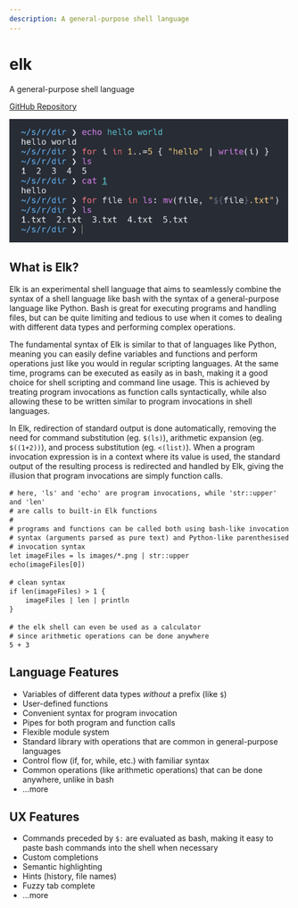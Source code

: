 ```yaml
---
description: A general-purpose shell language
---
```


# elk

A general-purpose shell language

[GitHub Repository](https://github.com/PaddiM8/elk)

<img src="/preview.png" width=500 alt="preview">

## What is Elk?

Elk is an experimental shell language that aims to seamlessly combine the 
syntax of a shell language like bash with the syntax of a general-purpose 
language like Python. Bash is great for executing programs and handling files, 
but can be quite limiting and tedious to use when it comes to dealing with 
different data types and performing complex operations.

The fundamental syntax of Elk is similar to that of languages like Python, 
meaning you can easily define variables and functions and perform operations 
just like you would in regular scripting languages. At the same time, programs 
can be executed as easily as in bash, making it a good choice for shell 
scripting and command line usage. This is achieved by treating program 
invocations as function calls syntactically, while also allowing these to be 
written similar to program invocations in shell languages.

In Elk, redirection of standard output is done automatically, removing the need 
for command substitution (eg. `$(ls)`), arithmetic expansion (eg. `$((1+2))`), 
and process substitution (eg. `<(list)`). When a program invocation expression 
is in a context where its value is used, the standard output of the resulting 
process is redirected and handled by Elk, giving the illusion that program 
invocations are simply function calls.

```elk
# here, 'ls' and 'echo' are program invocations, while 'str::upper' and 'len'
# are calls to built-in Elk functions
#
# programs and functions can be called both using bash-like invocation
# syntax (arguments parsed as pure text) and Python-like parenthesised
# invocation syntax
let imageFiles = ls images/*.png | str::upper
echo(imageFiles[0])

# clean syntax
if len(imageFiles) > 1 {
    imageFiles | len | println
}

# the elk shell can even be used as a calculator
# since arithmetic operations can be done anywhere
5 + 3
```

## Language Features

* Variables of different data types _without_ a prefix (like `$`)
* User-defined functions
* Convenient syntax for program invocation
* Pipes for both program and function calls
* Flexible module system
* Standard library with operations that are common in general-purpose languages
* Control flow (if, for, while, etc.) with familiar syntax
* Common operations (like arithmetic operations) that can be done anywhere, 
unlike in bash
* ...more

## UX Features

* Commands preceded by `$:` are evaluated as bash, making it easy to paste bash
  commands into the shell when necessary
* Custom completions
* Semantic highlighting
* Hints (history, file names)
* Fuzzy tab complete
* ...more
